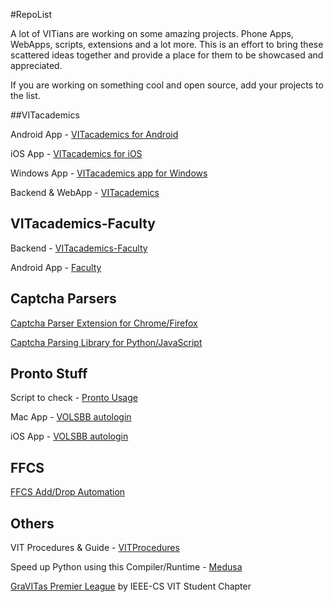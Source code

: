 #RepoList

A lot of VITians are working on some amazing projects.
Phone Apps, WebApps, scripts, extensions and a lot more.
This is an effort to bring these scattered ideas together and provide a place for them to be showcased and appreciated.

If you are working on something cool and open source, add your projects to the list.


##VITacademics

Android App - [VITacademics for Android](https://github.com/saurabhsjoshi/VITacademics-for-Android)

iOS App - [VITacademics for iOS](https://github.com/biocross/VITacademics-v2-for-iOS)

Windows App - [VITacademics app for Windows](https://github.com/saurabhsjoshi/VITacademics-for-WindowsPhone)

Backend & WebApp - [VITacademics](https://github.com/aneesh-neelam/VITacademics)

## VITacademics-Faculty

Backend - [VITacademics-Faculty](https://github.com/kishore-narendran/vitacademics-faculty-dev)

Android App - [Faculty](https://github.com/Nikh13/Faculty)

## Captcha Parsers

[Captcha Parser Extension for Chrome/Firefox](https://github.com/karthikb351/AutoCaptcha-for-Chrome)

[Captcha Parsing Library for Python/JavaScript](https://github.com/karthikb351/CaptchaParser)

## Pronto Stuff

Script to check - [Pronto Usage](https://github.com/karthikb351/ProntoUsage)

Mac App - [VOLSBB autologin](https://github.com/biocross/VOLSBB-Mac-Auto-Login)

iOS App - [VOLSBB autologin](https://github.com/biocross/VOLSBB-Auto-Login-for-iOS)

## FFCS

[FFCS Add/Drop Automation](https://github.com/akshaydixi/ffcs-zapper)

## Others

VIT Procedures & Guide - [VITProcedures](https://github.com/sreeram-boyapati/VITProcedures)

Speed up Python using this Compiler/Runtime - [Medusa](https://github.com/rahul080327/medusa)

[GraVITas Premier League](https://github.com/IEEECS-VIT/GPL/) by IEEE-CS VIT Student Chapter
